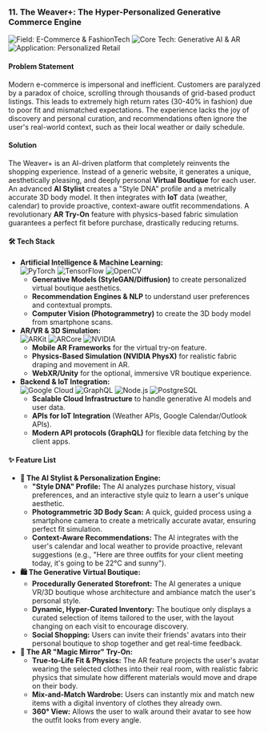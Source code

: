 ### **11. The Weaver+: The Hyper-Personalized Generative Commerce Engine**

<p>
  <img src="https://img.shields.io/badge/Field-E--Commerce_&_FashionTech-FF69B4?style=for-the-badge" alt="Field: E-Commerce & FashionTech"/>
  <img src="https://img.shields.io/badge/Core_Tech-Generative_AI_&_AR-1DB954?style=for-the-badge" alt="Core Tech: Generative AI & AR"/>
  <img src="https://img.shields.io/badge/Application-Personalized_Retail-3B5998?style=for-the-badge" alt="Application: Personalized Retail"/>
</p>

#### **Problem Statement**

Modern e-commerce is impersonal and inefficient. Customers are paralyzed by a paradox of choice, scrolling through thousands of grid-based product listings. This leads to extremely high return rates (30-40% in fashion) due to poor fit and mismatched expectations. The experience lacks the joy of discovery and personal curation, and recommendations often ignore the user's real-world context, such as their local weather or daily schedule.

#### **Solution**

The Weaver+ is an AI-driven platform that completely reinvents the shopping experience. Instead of a generic website, it generates a unique, aesthetically pleasing, and deeply personal **Virtual Boutique** for each user. An advanced **AI Stylist** creates a "Style DNA" profile and a metrically accurate 3D body model. It then integrates with **IoT** data (weather, calendar) to provide proactive, context-aware outfit recommendations. A revolutionary **AR Try-On** feature with physics-based fabric simulation guarantees a perfect fit before purchase, drastically reducing returns.

#### **🛠️ Tech Stack**

*   **Artificial Intelligence & Machine Learning:** <br/>
    <img src="https.img.shields.io/badge/PyTorch-EE4C2C?style=for-the-badge&logo=pytorch&logoColor=white" alt="PyTorch"/> <img src="https://img.shields.io/badge/TensorFlow-FF6F00?style=for-the-badge&logo=tensorflow&logoColor=white" alt="TensorFlow"/> <img src="https://img.shields.io/badge/OpenCV-5C3EE8?style=for-the-badge&logo=opencv&logoColor=white" alt="OpenCV"/>
    *   **Generative Models (StyleGAN/Diffusion)** to create personalized virtual boutique aesthetics.
    *   **Recommendation Engines & NLP** to understand user preferences and contextual prompts.
    *   **Computer Vision (Photogrammetry)** to create the 3D body model from smartphone scans.
*   **AR/VR & 3D Simulation:** <br/>
    <img src="https://img.shields.io/badge/ARKit-000000?style=for-the-badge&logo=apple&logoColor=white" alt="ARKit"/> <img src="https://img.shields.io/badge/ARCore-00D05E?style=for-the-badge&logo=android&logoColor=white" alt="ARCore"/> <img src="https.img.shields.io/badge/NVIDIA-76B900?style=for-the-badge&logo=nvidia&logoColor=white" alt="NVIDIA"/>
    *   **Mobile AR Frameworks** for the virtual try-on feature.
    *   **Physics-Based Simulation (NVIDIA PhysX)** for realistic fabric draping and movement in AR.
    *   **WebXR/Unity** for the optional, immersive VR boutique experience.
*   **Backend & IoT Integration:** <br/>
    <img src="https://img.shields.io/badge/Google_Cloud-4285F4?style=for-the-badge&logo=google-cloud&logoColor=white" alt="Google Cloud"/> <img src="https://img.shields.io/badge/GraphQL-E10098?style=for-the-badge&logo=graphql&logoColor=white" alt="GraphQL"/> <img src="https://img.shields.io/badge/Node.js-339933?style=for-the-badge&logo=nodedotjs&logoColor=white" alt="Node.js"/> <img src="https://img.shields.io/badge/PostgreSQL-4169E1?style=for-the-badge&logo=postgresql&logoColor=white" alt="PostgreSQL"/>
    *   **Scalable Cloud Infrastructure** to handle generative AI models and user data.
    *   **APIs for IoT Integration** (Weather APIs, Google Calendar/Outlook APIs).
    *   **Modern API protocols (GraphQL)** for flexible data fetching by the client apps.

#### **✨ Feature List**

*   **👤 The AI Stylist & Personalization Engine:**
    *   **"Style DNA" Profile:** The AI analyzes purchase history, visual preferences, and an interactive style quiz to learn a user's unique aesthetic.
    *   **Photogrammetric 3D Body Scan:** A quick, guided process using a smartphone camera to create a metrically accurate avatar, ensuring perfect fit simulation.
    *   **Context-Aware Recommendations:** The AI integrates with the user's calendar and local weather to provide proactive, relevant suggestions (e.g., "Here are three outfits for your client meeting today, it's going to be 22°C and sunny").
*   **🛍️ The Generative Virtual Boutique:**
    *   **Procedurally Generated Storefront:** The AI generates a unique VR/3D boutique whose architecture and ambiance match the user's personal style.
    *   **Dynamic, Hyper-Curated Inventory:** The boutique only displays a curated selection of items tailored to the user, with the layout changing on each visit to encourage discovery.
    *   **Social Shopping:** Users can invite their friends' avatars into their personal boutique to shop together and get real-time feedback.
*   **📲 The AR "Magic Mirror" Try-On:**
    *   **True-to-Life Fit & Physics:** The AR feature projects the user's avatar wearing the selected clothes into their real room, with realistic fabric physics that simulate how different materials would move and drape on their body.
    *   **Mix-and-Match Wardrobe:** Users can instantly mix and match new items with a digital inventory of clothes they already own.
    *   **360° View:** Allows the user to walk around their avatar to see how the outfit looks from every angle.